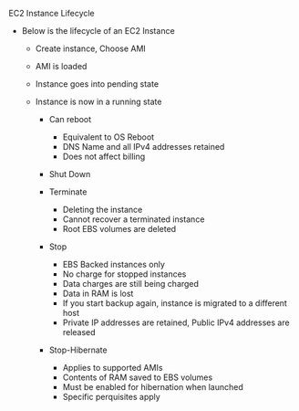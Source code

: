 EC2 Instance Lifecycle

- Below is the lifecycle of an EC2 Instance
    
    - Create instance, Choose AMI
    - AMI is loaded
    - Instance goes into pending state
    - Instance is now in a running state
        
        - Can reboot
            
            - Equivalent to OS Reboot
            - DNS Name and all IPv4 addresses retained
            - Does not affect billing
        - Shut Down
        - Terminate
            
            - Deleting the instance
            - Cannot recover a terminated instance
            - Root EBS volumes are deleted
        - Stop
            
            - EBS Backed instances only
            - No charge for stopped instances
            - Data charges are still being charged
            - Data in RAM is lost
            - If you start backup again, instance is migrated to a different host
            - Private IP addresses are retained, Public IPv4 addresses are released
        - Stop-Hibernate
            
            - Applies to supported AMIs
            - Contents of RAM saved to EBS volumes
            - Must be enabled for hibernation when launched
            - Specific perquisites apply